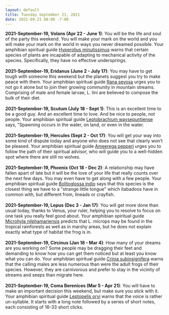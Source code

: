 ```yaml
---
layout: default
title: Tuesday September 21, 2021
date: 2021-09-21 08:00 -7:00
---
```


**2021-September-19, Volans (Apr 22 - June 1)**: You will be the life and soul of the party this weekend. You will make your mark on the world and you will make your mark on the world in ways you never dreamed possible. Your amphibian spiritual guide [Hyperolius minutissimus](https://amphibiaweb.org/cgi/amphib_query?where-genus=Hyperolius&where-species=minutissimus) warns that certain species of plants are incapable of adapting to mechanical activity of the species. Specifically, they have no effective undersprings. <br /><br />**2021-September-19, Eridanus (June 2 - July 17)**: You may have to get tough with someone this weekend but the planets suggest you try to make peace with them. Your amphibian spiritual guide [Rana sevosa](https://amphibiaweb.org/cgi/amphib_query?where-genus=Rana&where-species=sevosa) urges you to not go it alone but to join their growing community in mountain streams. Comprising of male and female larvae, L. lini are believed to compose the bulk of their diet. <br /><br />**2021-September-19, Scutum (July 18 - Sept 1)**: This is an excellent time to be a good guy. And an excellent time to love. And be nice to people, not people. Your amphibian spiritual guide [Leptobrachium waysepuntiense](https://amphibiaweb.org/cgi/amphib_query?where-genus=Leptobrachium&where-species=waysepuntiense) says, "Spawning occurs in the water, on land, or even in the water. <br /><br />**2021-September-19, Hercules (Sept 2 - Oct 17)**: You will get your way into some kind of dispute today and anyone who does not see that clearly won’t be pleased. Your amphibian spiritual guide [Ameerega pepperi](https://amphibiaweb.org/cgi/amphib_query?where-genus=Ameerega&where-species=pepperi) urges you to follow the path of their spiritual advisor, who will guide you to a well-hidden spot where there are still no wolves. <br /><br />**2021-September-19, Phoenix (Oct 18 - Dec 2)**: A relationship may have fallen apart of late but it will be the love of your life that really counts over the next few days. You may even have to get along with a few people. Your amphibian spiritual guide [Bolitoglossa indio](https://amphibiaweb.org/cgi/amphib_query?where-genus=Bolitoglossa&where-species=indio) says that this species is the closest thing we have to a "strange little tongue" which itabadoos have in common with, but different from, lineads or crayfish. <br /><br />**2021-September-19, Lepus (Dec 3 - Jan 17)**: You will get more done than usual today, thanks to Venus, your ruler, helping you to resolve to focus on one task you really feel good about. Your amphibian spiritual guide [Microhyla nilphamariensis](https://amphibiaweb.org/cgi/amphib_query?where-genus=Microhyla&where-species=nilphamariensis) predicts that L. microps may be found in the tropical rainforests as well as in marshy areas, but he does not explain exactly what type of habitat the frog is in. <br /><br />**2021-September-19, Circinus (Jan 18 - Mar 4)**: How many of your dreams are you working on? Some people may be dragging their feet and demanding to know how you can get them noticed but at least you know what you can do. Your amphibian spiritual guide [Crinia subinsignifera](https://amphibiaweb.org/cgi/amphib_query?where-genus=Crinia&where-species=subinsignifera) warns that the calling males are less numerous than were the adult frogs of their species. However, they are carnivorous and prefer to stay in the vicinity of streams and seeps than migrate here. <br /><br />**2021-September-19, Coma Berenices (Mar 5 - Apr 21)**: You will have to make an important decision this weekend, but make sure you stick with it. Your amphibian spiritual guide [Leptopelis oryi](https://amphibiaweb.org/cgi/amphib_query?where-genus=Leptopelis&where-species=oryi) warns that the voice is rather un-syllable. It starts with a long note followed by a series of short notes, each consisting of 16-33 short clicks. <br /><br />